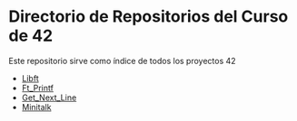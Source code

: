 # Directorio de Repositorios del Curso de 42

Este repositorio sirve como índice de todos los proyectos 42

- [Libft](https://github.com/mariverg/Libtf/tree/master) 
- [Ft_Printf](https://github.com/mariverg/ft_prinft/tree/master)
- [Get_Next_Line](https://github.com/mariverg/get_next_line)
- [Minitalk](https://github.com/mariverg/minitalk)
